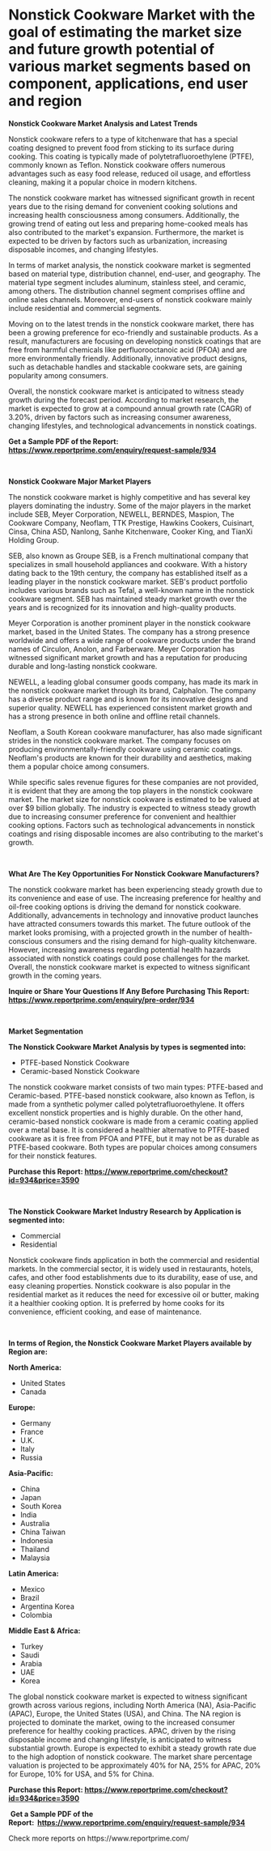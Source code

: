 <p><h1>Nonstick Cookware Market with the goal of estimating the market size and future growth potential of various market segments based on component, applications, end user and region</h1></p><p><strong>Nonstick Cookware Market Analysis and Latest Trends</strong></p>
<p><p>Nonstick cookware refers to a type of kitchenware that has a special coating designed to prevent food from sticking to its surface during cooking. This coating is typically made of polytetrafluoroethylene (PTFE), commonly known as Teflon. Nonstick cookware offers numerous advantages such as easy food release, reduced oil usage, and effortless cleaning, making it a popular choice in modern kitchens.</p><p>The nonstick cookware market has witnessed significant growth in recent years due to the rising demand for convenient cooking solutions and increasing health consciousness among consumers. Additionally, the growing trend of eating out less and preparing home-cooked meals has also contributed to the market's expansion. Furthermore, the market is expected to be driven by factors such as urbanization, increasing disposable incomes, and changing lifestyles.</p><p>In terms of market analysis, the nonstick cookware market is segmented based on material type, distribution channel, end-user, and geography. The material type segment includes aluminum, stainless steel, and ceramic, among others. The distribution channel segment comprises offline and online sales channels. Moreover, end-users of nonstick cookware mainly include residential and commercial segments.</p><p>Moving on to the latest trends in the nonstick cookware market, there has been a growing preference for eco-friendly and sustainable products. As a result, manufacturers are focusing on developing nonstick coatings that are free from harmful chemicals like perfluorooctanoic acid (PFOA) and are more environmentally friendly. Additionally, innovative product designs, such as detachable handles and stackable cookware sets, are gaining popularity among consumers.</p><p>Overall, the nonstick cookware market is anticipated to witness steady growth during the forecast period. According to market research, the market is expected to grow at a compound annual growth rate (CAGR) of 3.20%, driven by factors such as increasing consumer awareness, changing lifestyles, and technological advancements in nonstick coatings.</p></p>
<p><strong>Get a Sample PDF of the Report:&nbsp; <a href="https://www.reportprime.com/enquiry/request-sample/934">https://www.reportprime.com/enquiry/request-sample/934</a></strong></p>
<p>&nbsp;</p>
<p><strong>Nonstick Cookware Major Market Players</strong></p>
<p><p>The nonstick cookware market is highly competitive and has several key players dominating the industry. Some of the major players in the market include SEB, Meyer Corporation, NEWELL, BERNDES, Maspion, The Cookware Company, Neoflam, TTK Prestige, Hawkins Cookers, Cuisinart, Cinsa, China ASD, Nanlong, Sanhe Kitchenware, Cooker King, and TianXi Holding Group.</p><p>SEB, also known as Groupe SEB, is a French multinational company that specializes in small household appliances and cookware. With a history dating back to the 19th century, the company has established itself as a leading player in the nonstick cookware market. SEB's product portfolio includes various brands such as Tefal, a well-known name in the nonstick cookware segment. SEB has maintained steady market growth over the years and is recognized for its innovation and high-quality products.</p><p>Meyer Corporation is another prominent player in the nonstick cookware market, based in the United States. The company has a strong presence worldwide and offers a wide range of cookware products under the brand names of Circulon, Anolon, and Farberware. Meyer Corporation has witnessed significant market growth and has a reputation for producing durable and long-lasting nonstick cookware.</p><p>NEWELL, a leading global consumer goods company, has made its mark in the nonstick cookware market through its brand, Calphalon. The company has a diverse product range and is known for its innovative designs and superior quality. NEWELL has experienced consistent market growth and has a strong presence in both online and offline retail channels.</p><p>Neoflam, a South Korean cookware manufacturer, has also made significant strides in the nonstick cookware market. The company focuses on producing environmentally-friendly cookware using ceramic coatings. Neoflam's products are known for their durability and aesthetics, making them a popular choice among consumers.</p><p>While specific sales revenue figures for these companies are not provided, it is evident that they are among the top players in the nonstick cookware market. The market size for nonstick cookware is estimated to be valued at over $9 billion globally. The industry is expected to witness steady growth due to increasing consumer preference for convenient and healthier cooking options. Factors such as technological advancements in nonstick coatings and rising disposable incomes are also contributing to the market's growth.</p></p>
<p>&nbsp;</p>
<p><strong>What Are The Key Opportunities For Nonstick Cookware Manufacturers?</strong></p>
<p><p>The nonstick cookware market has been experiencing steady growth due to its convenience and ease of use. The increasing preference for healthy and oil-free cooking options is driving the demand for nonstick cookware. Additionally, advancements in technology and innovative product launches have attracted consumers towards this market. The future outlook of the market looks promising, with a projected growth in the number of health-conscious consumers and the rising demand for high-quality kitchenware. However, increasing awareness regarding potential health hazards associated with nonstick coatings could pose challenges for the market. Overall, the nonstick cookware market is expected to witness significant growth in the coming years.</p></p>
<p><strong>Inquire or Share Your Questions If Any Before Purchasing This Report: <a href="https://www.reportprime.com/enquiry/pre-order/934">https://www.reportprime.com/enquiry/pre-order/934</a></strong></p>
<p>&nbsp;</p>
<p><strong>Market Segmentation</strong></p>
<p><strong>The Nonstick Cookware Market Analysis by types is segmented into:</strong></p>
<p><ul><li>PTFE-based Nonstick Cookware</li><li>Ceramic-based Nonstick Cookware</li></ul></p>
<p><p>The nonstick cookware market consists of two main types: PTFE-based and Ceramic-based. PTFE-based nonstick cookware, also known as Teflon, is made from a synthetic polymer called polytetrafluoroethylene. It offers excellent nonstick properties and is highly durable. On the other hand, ceramic-based nonstick cookware is made from a ceramic coating applied over a metal base. It is considered a healthier alternative to PTFE-based cookware as it is free from PFOA and PTFE, but it may not be as durable as PTFE-based cookware. Both types are popular choices among consumers for their nonstick features.</p></p>
<p><strong>Purchase this Report:&nbsp;<a href="https://www.reportprime.com/checkout?id=934&price=3590">https://www.reportprime.com/checkout?id=934&price=3590</a></strong></p>
<p>&nbsp;</p>
<p><strong>The Nonstick Cookware Market Industry Research by Application is segmented into:</strong></p>
<p><ul><li>Commercial</li><li>Residential</li></ul></p>
<p><p>Nonstick cookware finds application in both the commercial and residential markets. In the commercial sector, it is widely used in restaurants, hotels, cafes, and other food establishments due to its durability, ease of use, and easy cleaning properties. Nonstick cookware is also popular in the residential market as it reduces the need for excessive oil or butter, making it a healthier cooking option. It is preferred by home cooks for its convenience, efficient cooking, and ease of maintenance.</p></p>
<p>&nbsp;</p>
<p><strong>In terms of Region, the Nonstick Cookware Market Players available by Region are:</strong></p>
<p>
    <p> <strong> North America: </strong>
        <ul>
            <li>United States</li>
            <li>Canada</li>
        </ul>
        </p> 
    <p> <strong> Europe: </strong>
        <ul>
            <li>Germany</li>
            <li>France</li>
            <li>U.K.</li>
            <li>Italy</li>
            <li>Russia</li>
        </ul>
        </p> 
    <p> <strong> Asia-Pacific: </strong>
        <ul>
            <li>China</li>
            <li>Japan</li>
            <li>South Korea</li>
            <li>India</li>
            <li>Australia</li>
            <li>China Taiwan</li>
            <li>Indonesia</li>
            <li>Thailand</li>
            <li>Malaysia</li>
        </ul>
        </p> 
    <p> <strong> Latin America: </strong>
        <ul>
            <li>Mexico</li>
            <li>Brazil</li>
            <li>Argentina Korea</li>
            <li>Colombia</li>
        </ul>
        </p> 
    <p> <strong> Middle East & Africa: </strong>
        <ul>
            <li>Turkey</li>
            <li>Saudi</li>
            <li>Arabia</li>
            <li>UAE</li>
            <li>Korea</li>
        </ul>
    </p>
    </p>
<p><p>The global nonstick cookware market is expected to witness significant growth across various regions, including North America (NA), Asia-Pacific (APAC), Europe, the United States (USA), and China. The NA region is projected to dominate the market, owing to the increased consumer preference for healthy cooking practices. APAC, driven by the rising disposable income and changing lifestyle, is anticipated to witness substantial growth. Europe is expected to exhibit a steady growth rate due to the high adoption of nonstick cookware. The market share percentage valuation is projected to be approximately 40% for NA, 25% for APAC, 20% for Europe, 10% for USA, and 5% for China.</p></p>
<p><strong>Purchase this Report: <a href="https://www.reportprime.com/checkout?id=934&price=3590">https://www.reportprime.com/checkout?id=934&price=3590</a></strong></p>
<p>&nbsp;<strong>Get a Sample PDF of the Report:&nbsp;&nbsp;<a href="https://www.reportprime.com/enquiry/request-sample/934">https://www.reportprime.com/enquiry/request-sample/934</a></strong></p>
<p><strong></strong></p>
<p>Check more reports on https://www.reportprime.com/</p>